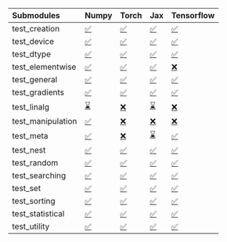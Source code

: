 | Submodules        | Numpy                                                                                                                           | Torch                                                                                                                           | Jax                                                                                                                             | Tensorflow                                                                                                                      |
|:------------------|:--------------------------------------------------------------------------------------------------------------------------------|:--------------------------------------------------------------------------------------------------------------------------------|:--------------------------------------------------------------------------------------------------------------------------------|:--------------------------------------------------------------------------------------------------------------------------------|
| test_creation     | <a href="https://github.com/unifyai/ivy/runs/7897559110?check_suite_focus=true" rel="noopener noreferrer" target="_blank">✅</a> | <a href="https://github.com/unifyai/ivy/runs/7897561130?check_suite_focus=true" rel="noopener noreferrer" target="_blank">✅</a> | <a href="https://github.com/unifyai/ivy/runs/7897563160?check_suite_focus=true" rel="noopener noreferrer" target="_blank">✅</a> | <a href="https://github.com/unifyai/ivy/runs/7897565050?check_suite_focus=true" rel="noopener noreferrer" target="_blank">✅</a> |
| test_device       | <a href="https://github.com/unifyai/ivy/runs/7897559234?check_suite_focus=true" rel="noopener noreferrer" target="_blank">✅</a> | <a href="https://github.com/unifyai/ivy/runs/7897561276?check_suite_focus=true" rel="noopener noreferrer" target="_blank">✅</a> | <a href="https://github.com/unifyai/ivy/runs/7897563281?check_suite_focus=true" rel="noopener noreferrer" target="_blank">✅</a> | <a href="https://github.com/unifyai/ivy/runs/7897565171?check_suite_focus=true" rel="noopener noreferrer" target="_blank">✅</a> |
| test_dtype        | <a href="https://github.com/unifyai/ivy/runs/7897559349?check_suite_focus=true" rel="noopener noreferrer" target="_blank">✅</a> | <a href="https://github.com/unifyai/ivy/runs/7897561392?check_suite_focus=true" rel="noopener noreferrer" target="_blank">✅</a> | <a href="https://github.com/unifyai/ivy/runs/7897563431?check_suite_focus=true" rel="noopener noreferrer" target="_blank">✅</a> | <a href="https://github.com/unifyai/ivy/runs/7897565243?check_suite_focus=true" rel="noopener noreferrer" target="_blank">✅</a> |
| test_elementwise  | <a href="https://github.com/unifyai/ivy/runs/7897559482?check_suite_focus=true" rel="noopener noreferrer" target="_blank">✅</a> | <a href="https://github.com/unifyai/ivy/runs/7897561545?check_suite_focus=true" rel="noopener noreferrer" target="_blank">✅</a> | <a href="https://github.com/unifyai/ivy/runs/7897563568?check_suite_focus=true" rel="noopener noreferrer" target="_blank">✅</a> | <a href="https://github.com/unifyai/ivy/runs/7897565342?check_suite_focus=true" rel="noopener noreferrer" target="_blank">❌</a> |
| test_general      | <a href="https://github.com/unifyai/ivy/runs/7897559621?check_suite_focus=true" rel="noopener noreferrer" target="_blank">✅</a> | <a href="https://github.com/unifyai/ivy/runs/7897561699?check_suite_focus=true" rel="noopener noreferrer" target="_blank">✅</a> | <a href="https://github.com/unifyai/ivy/runs/7897563692?check_suite_focus=true" rel="noopener noreferrer" target="_blank">✅</a> | <a href="https://github.com/unifyai/ivy/runs/7897565441?check_suite_focus=true" rel="noopener noreferrer" target="_blank">✅</a> |
| test_gradients    | <a href="https://github.com/unifyai/ivy/runs/7897559771?check_suite_focus=true" rel="noopener noreferrer" target="_blank">✅</a> | <a href="https://github.com/unifyai/ivy/runs/7897561836?check_suite_focus=true" rel="noopener noreferrer" target="_blank">✅</a> | <a href="https://github.com/unifyai/ivy/runs/7897563851?check_suite_focus=true" rel="noopener noreferrer" target="_blank">✅</a> | <a href="https://github.com/unifyai/ivy/runs/7897565541?check_suite_focus=true" rel="noopener noreferrer" target="_blank">✅</a> |
| test_linalg       | <a href="https://github.com/unifyai/ivy/runs/7897559926?check_suite_focus=true" rel="noopener noreferrer" target="_blank">⌛</a> | <a href="https://github.com/unifyai/ivy/runs/7897561962?check_suite_focus=true" rel="noopener noreferrer" target="_blank">❌</a> | <a href="https://github.com/unifyai/ivy/runs/7897563989?check_suite_focus=true" rel="noopener noreferrer" target="_blank">⌛</a> | <a href="https://github.com/unifyai/ivy/runs/7897565634?check_suite_focus=true" rel="noopener noreferrer" target="_blank">❌</a> |
| test_manipulation | <a href="https://github.com/unifyai/ivy/runs/7897560029?check_suite_focus=true" rel="noopener noreferrer" target="_blank">✅</a> | <a href="https://github.com/unifyai/ivy/runs/7897562102?check_suite_focus=true" rel="noopener noreferrer" target="_blank">❌</a> | <a href="https://github.com/unifyai/ivy/runs/7897564134?check_suite_focus=true" rel="noopener noreferrer" target="_blank">❌</a> | <a href="https://github.com/unifyai/ivy/runs/7897565778?check_suite_focus=true" rel="noopener noreferrer" target="_blank">❌</a> |
| test_meta         | <a href="https://github.com/unifyai/ivy/runs/7897560142?check_suite_focus=true" rel="noopener noreferrer" target="_blank">✅</a> | <a href="https://github.com/unifyai/ivy/runs/7897562188?check_suite_focus=true" rel="noopener noreferrer" target="_blank">❌</a> | <a href="https://github.com/unifyai/ivy/runs/7897564237?check_suite_focus=true" rel="noopener noreferrer" target="_blank">⌛</a> | <a href="https://github.com/unifyai/ivy/runs/7897565899?check_suite_focus=true" rel="noopener noreferrer" target="_blank">✅</a> |
| test_nest         | <a href="https://github.com/unifyai/ivy/runs/7897560275?check_suite_focus=true" rel="noopener noreferrer" target="_blank">✅</a> | <a href="https://github.com/unifyai/ivy/runs/7897562289?check_suite_focus=true" rel="noopener noreferrer" target="_blank">✅</a> | <a href="https://github.com/unifyai/ivy/runs/7897564340?check_suite_focus=true" rel="noopener noreferrer" target="_blank">✅</a> | <a href="https://github.com/unifyai/ivy/runs/7897566012?check_suite_focus=true" rel="noopener noreferrer" target="_blank">✅</a> |
| test_random       | <a href="https://github.com/unifyai/ivy/runs/7897560387?check_suite_focus=true" rel="noopener noreferrer" target="_blank">✅</a> | <a href="https://github.com/unifyai/ivy/runs/7897562378?check_suite_focus=true" rel="noopener noreferrer" target="_blank">✅</a> | <a href="https://github.com/unifyai/ivy/runs/7897564448?check_suite_focus=true" rel="noopener noreferrer" target="_blank">✅</a> | <a href="https://github.com/unifyai/ivy/runs/7897566118?check_suite_focus=true" rel="noopener noreferrer" target="_blank">✅</a> |
| test_searching    | <a href="https://github.com/unifyai/ivy/runs/7897560499?check_suite_focus=true" rel="noopener noreferrer" target="_blank">✅</a> | <a href="https://github.com/unifyai/ivy/runs/7897562493?check_suite_focus=true" rel="noopener noreferrer" target="_blank">✅</a> | <a href="https://github.com/unifyai/ivy/runs/7897564546?check_suite_focus=true" rel="noopener noreferrer" target="_blank">✅</a> | <a href="https://github.com/unifyai/ivy/runs/7897566233?check_suite_focus=true" rel="noopener noreferrer" target="_blank">✅</a> |
| test_set          | <a href="https://github.com/unifyai/ivy/runs/7897560643?check_suite_focus=true" rel="noopener noreferrer" target="_blank">✅</a> | <a href="https://github.com/unifyai/ivy/runs/7897562646?check_suite_focus=true" rel="noopener noreferrer" target="_blank">✅</a> | <a href="https://github.com/unifyai/ivy/runs/7897564660?check_suite_focus=true" rel="noopener noreferrer" target="_blank">✅</a> | <a href="https://github.com/unifyai/ivy/runs/7897566312?check_suite_focus=true" rel="noopener noreferrer" target="_blank">✅</a> |
| test_sorting      | <a href="https://github.com/unifyai/ivy/runs/7897560760?check_suite_focus=true" rel="noopener noreferrer" target="_blank">✅</a> | <a href="https://github.com/unifyai/ivy/runs/7897562758?check_suite_focus=true" rel="noopener noreferrer" target="_blank">✅</a> | <a href="https://github.com/unifyai/ivy/runs/7897564756?check_suite_focus=true" rel="noopener noreferrer" target="_blank">✅</a> | <a href="https://github.com/unifyai/ivy/runs/7897566422?check_suite_focus=true" rel="noopener noreferrer" target="_blank">✅</a> |
| test_statistical  | <a href="https://github.com/unifyai/ivy/runs/7897560883?check_suite_focus=true" rel="noopener noreferrer" target="_blank">✅</a> | <a href="https://github.com/unifyai/ivy/runs/7897562875?check_suite_focus=true" rel="noopener noreferrer" target="_blank">✅</a> | <a href="https://github.com/unifyai/ivy/runs/7897564857?check_suite_focus=true" rel="noopener noreferrer" target="_blank">✅</a> | <a href="https://github.com/unifyai/ivy/runs/7897566524?check_suite_focus=true" rel="noopener noreferrer" target="_blank">✅</a> |
| test_utility      | <a href="https://github.com/unifyai/ivy/runs/7897561012?check_suite_focus=true" rel="noopener noreferrer" target="_blank">✅</a> | <a href="https://github.com/unifyai/ivy/runs/7897563041?check_suite_focus=true" rel="noopener noreferrer" target="_blank">✅</a> | <a href="https://github.com/unifyai/ivy/runs/7897564953?check_suite_focus=true" rel="noopener noreferrer" target="_blank">✅</a> | <a href="https://github.com/unifyai/ivy/runs/7897566624?check_suite_focus=true" rel="noopener noreferrer" target="_blank">✅</a> |